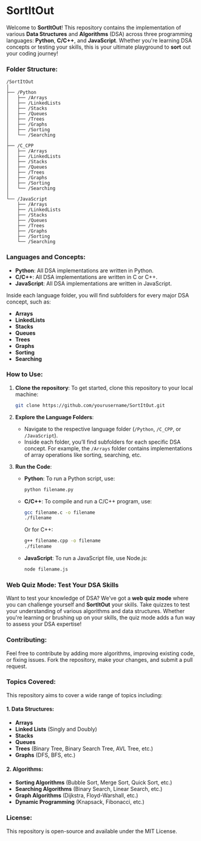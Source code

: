 # SortItOut

Welcome to **SortItOut**! This repository contains the implementation of various **Data Structures** and **Algorithms** (DSA) across three programming languages: **Python**, **C/C++**, and **JavaScript**. Whether you're learning DSA concepts or testing your skills, this is your ultimate playground to **sort** out your coding journey!

### Folder Structure:
```
/SortItOut
│
├── /Python
│   ├── /Arrays
│   ├── /LinkedLists
│   ├── /Stacks
│   ├── /Queues
│   ├── /Trees
│   ├── /Graphs
│   ├── /Sorting
│   └── /Searching
│
├── /C_CPP
│   ├── /Arrays
│   ├── /LinkedLists
│   ├── /Stacks
│   ├── /Queues
│   ├── /Trees
│   ├── /Graphs
│   ├── /Sorting
│   └── /Searching
│
└── /JavaScript
    ├── /Arrays
    ├── /LinkedLists
    ├── /Stacks
    ├── /Queues
    ├── /Trees
    ├── /Graphs
    ├── /Sorting
    └── /Searching
```

### Languages and Concepts:
- **Python**: All DSA implementations are written in Python.
- **C/C++**: All DSA implementations are written in C or C++.
- **JavaScript**: All DSA implementations are written in JavaScript.

Inside each language folder, you will find subfolders for every major DSA concept, such as:
- **Arrays**
- **LinkedLists**
- **Stacks**
- **Queues**
- **Trees**
- **Graphs**
- **Sorting**
- **Searching**

### How to Use:
1. **Clone the repository**:
   To get started, clone this repository to your local machine:

   ```bash
   git clone https://github.com/yourusername/SortItOut.git
   ```

2. **Explore the Language Folders**:
   - Navigate to the respective language folder (`/Python`, `/C_CPP`, or `/JavaScript`).
   - Inside each folder, you’ll find subfolders for each specific DSA concept. For example, the `/Arrays` folder contains implementations of array operations like sorting, searching, etc.

3. **Run the Code**:
   - **Python**: To run a Python script, use:
     ```bash
     python filename.py
     ```
   - **C/C++**: To compile and run a C/C++ program, use:
     ```bash
     gcc filename.c -o filename
     ./filename
     ```
     Or for C++:
     ```bash
     g++ filename.cpp -o filename
     ./filename
     ```
   - **JavaScript**: To run a JavaScript file, use Node.js:
     ```bash
     node filename.js
     ```

### Web Quiz Mode: Test Your DSA Skills
Want to test your knowledge of DSA? We’ve got a **web quiz mode** where you can challenge yourself and **SortItOut** your skills. Take quizzes to test your understanding of various algorithms and data structures. Whether you're learning or brushing up on your skills, the quiz mode adds a fun way to assess your DSA expertise!

### Contributing:
Feel free to contribute by adding more algorithms, improving existing code, or fixing issues. Fork the repository, make your changes, and submit a pull request.

### Topics Covered:
This repository aims to cover a wide range of topics including:

#### 1. **Data Structures**:
- **Arrays**
- **Linked Lists** (Singly and Doubly)
- **Stacks**
- **Queues**
- **Trees** (Binary Tree, Binary Search Tree, AVL Tree, etc.)
- **Graphs** (DFS, BFS, etc.)

#### 2. **Algorithms**:
- **Sorting Algorithms** (Bubble Sort, Merge Sort, Quick Sort, etc.)
- **Searching Algorithms** (Binary Search, Linear Search, etc.)
- **Graph Algorithms** (Dijkstra, Floyd-Warshall, etc.)
- **Dynamic Programming** (Knapsack, Fibonacci, etc.)

### License:
This repository is open-source and available under the MIT License.
